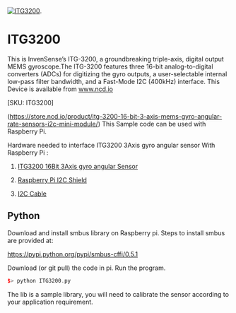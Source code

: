 [![ITG3200](ITG3200_I2C.png)](https://store.ncd.io/product/itg-3200-16-bit-3-axis-mems-gyro-angular-rate-sensors-i2c-mini-module/).

# ITG3200

This is InvenSense’s ITG-3200, a groundbreaking triple-axis, digital output MEMS gyroscope.The ITG-3200 features three 16-bit analog-to-digital converters (ADCs) for digitizing the gyro outputs, a user-selectable internal low-pass filter bandwidth, and a Fast-Mode I2C (400kHz) interface.
This Device is available from www.ncd.io

[SKU: ITG3200]

(https://store.ncd.io/product/itg-3200-16-bit-3-axis-mems-gyro-angular-rate-sensors-i2c-mini-module/)
This Sample code can be used with Raspberry Pi.

Hardware needed to interface ITG3200 3Axis gyro angular sensor With Raspberry Pi :

1. <a href="https://store.ncd.io/product/itg-3200-16-bit-3-axis-mems-gyro-angular-rate-sensors-i2c-mini-module/">ITG3200 16Bit 3Axis gyro angular Sensor</a>

2. <a href="https://store.ncd.io/product/i2c-shield-for-raspberry-pi-3-pi2-with-outward-facing-i2c-port-terminates-over-hdmi-port/">Raspberry Pi I2C Shield</a>

3. <a href="https://store.ncd.io/product/i%C2%B2c-cable/">I2C Cable</a>

## Python

Download and install smbus library on Raspberry pi. Steps to install smbus are provided at:

https://pypi.python.org/pypi/smbus-cffi/0.5.1

Download (or git pull) the code in pi. Run the program.

```cpp
$> python ITG3200.py
```
The lib is a sample library, you will need to calibrate the sensor according to your application requirement.
